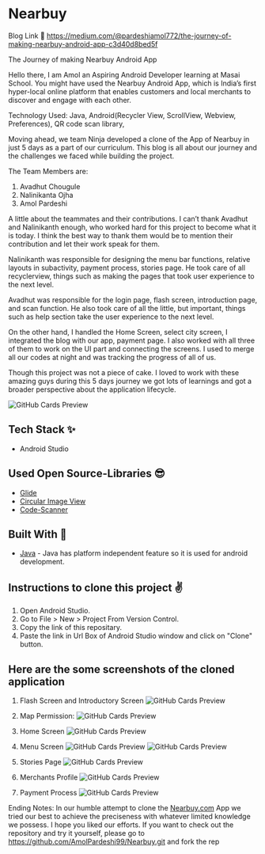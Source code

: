 # Nearbuy

Blog Link 🔗 https://medium.com/@pardeshiamol772/the-journey-of-making-nearbuy-android-app-c3d40d8bed5f

The Journey of making Nearbuy Android App

Hello there, I am Amol an Aspiring Android Developer learning at Masai School. You might have used the Nearbuy Android App, which is India’s first hyper-local online platform that enables customers and local merchants to discover and engage with each other.

Technology Used: Java, Android(Recycler View, ScrollView, Webview, Preferences), QR code scan library,

Moving ahead, we team Ninja developed a clone of the App of Nearbuy in just 5 days as a part of our curriculum. This blog is all about our journey and the challenges we faced while building the project.

The Team Members are:
1. Avadhut Chougule
2. Nalinikanta Ojha
3. Amol Pardeshi


A little about the teammates and their contributions.
I can’t thank Avadhut and Nalinikanth enough, who worked hard for this project to become what it is today. I think the best way to thank them would be to mention their contribution and let their work speak for them.

Nalinikanth was responsible for designing the menu bar functions, relative layouts in subactivity, payment process, stories page. He took care of all recyclerview, things such as making the pages that took user experience to the next level.

Avadhut was responsible for the login page, flash screen, introduction page, and scan function. He also took care of all the little, but important, things such as help section take the user experience to the next level.

On the other hand, I handled the Home Screen, select city screen, I integrated the blog with our app, payment page. I also worked with all three of them to work on the UI part and connecting the screens. I used to merge all our codes at night and was tracking the progress of all of us.

Though this project was not a piece of cake. I loved to work with these amazing guys during this 5 days journey we got lots of learnings and got a broader perspective about the application lifecycle.

![GitHub Cards Preview](https://miro.medium.com/max/875/1*h1Cqu91a0Xwrmj2dmklX9A.jpeg)

## Tech Stack ✨
- Android Studio

## Used Open Source-Libraries 😎
- [Glide](https://github.com/bumptech/glide)
- [Circular Image View](https://github.com/hdodenhof/CircleImageView)
- [Code-Scanner](https://github.com/yuriy-budiyev/code-scanner.git)

## Built With 🚀
- [Java](https://www.java.com/en/) - Java has platform independent feature so it is used for android development.

## Instructions to clone this project ✌
1. Open Android Studio.
2. Go to File > New > Project From Version Control.
3. Copy the link of this repositary.
4. Paste the link in Url Box of Android Studio window and click on "Clone" button.

## Here are the some screenshots of the cloned application
1. Flash Screen and Introductory Screen
![GitHub Cards Preview](https://miro.medium.com/max/875/1*h1Cqu91a0Xwrmj2dmklX9A.jpeg)

2. Map Permission:
![GitHub Cards Preview](https://miro.medium.com/max/875/1*JuDxVDEts7RyEA4Ur9iSKA.jpeg)

3. Home Screen
![GitHub Cards Preview](https://miro.medium.com/max/875/1*Lb5wzvPYR6ifxxitGypucg.jpeg)

4. Menu Screen 
![GitHub Cards Preview](https://miro.medium.com/max/875/1*WcXVUG4OHI7F7ymX_Exxvw.jpeg)
![GitHub Cards Preview](https://miro.medium.com/max/875/1*eANdla9_Uuok2hHeAX15yQ.jpeg)

5. Stories Page
![GitHub Cards Preview](https://miro.medium.com/max/875/1*8xSL2yI2LWmXAObwx7DddQ.jpeg)

6. Merchants Profile
![GitHub Cards Preview](https://miro.medium.com/max/875/1*SRW-AzcqCIefdXrbAh1Asg.jpeg)

7. Payment Process
![GitHub Cards Preview](https://miro.medium.com/max/875/1*UQOjuWYOocmB9VPOGpFxoA.jpeg)


Ending Notes:
In our humble attempt to clone the [Nearbuy.com](www.nearbuy.com) App we tried our best to achieve the preciseness with whatever limited knowledge we possess. I hope you liked our efforts.
If you want to check out the repository and try it yourself, please go to https://github.com/AmolPardeshi99/Nearbuy.git and fork the rep
